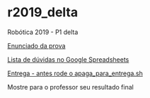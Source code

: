 # r2019_delta

Robótica 2019 - P1 delta

[Enunciado da prova](enunciado.md)

[Lista de dúvidas no Google Spreadsheets](https://docs.google.com/spreadsheets/d/1RTOS66NtEd8PdhTv0O-wmm3N3WhBQXyQx0hY8pWvgog/edit?usp=sharing)

[Entrega -  antes rode o apaga_para_entrega.sh](https://insper.blackboard.com/webapps/assignment/uploadAssignment?content_id=_605514_1&course_id=_30561_1&group_id=&mode=cpview)


Mostre para o professor seu resultado final
